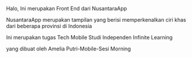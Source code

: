 Halo, Ini merupakan Front End dari NusantaraApp

NusantaraApp merupakan tampilan yang berisi memperkenalkan ciri khas dari beberapa provinsi di Indonesia

Ini merupakan tugas Tech Mobile Studi Independen Infinite Learning

yang dibuat oleh Amelia Putri-Mobile-Sesi Morning
